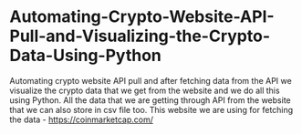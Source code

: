 # Automating-Crypto-Website-API-Pull-and-Visualizing-the-Crypto-Data-Using-Python
Automating crypto website API pull and after fetching data from the API we visualize the crypto data that we get from the website and we do all this using Python.
All the data that we are getting through API from the website that we can also store in csv file too. 
This website we are using for fetching the data - https://coinmarketcap.com/
